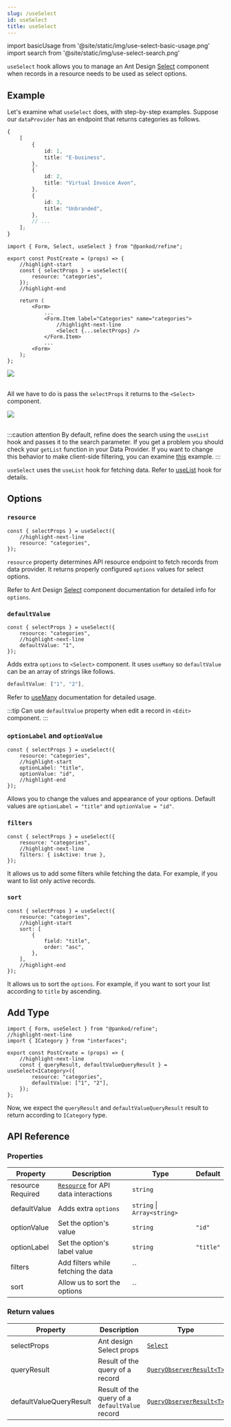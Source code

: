 ```yaml
---
slug: /useSelect
id: useSelect
title: useSelect
---
```


import basicUsage from '@site/static/img/use-select-basic-usage.png'
import search from '@site/static/img/use-select-search.png'

`useSelect` hook allows you to manage an Ant Design [Select](https://ant.design/components/select/) component when records in a resource needs to be used as select options.

## Example

Let's examine what `useSelect` does, with step-by-step examples. Suppose our `dataProvider` has an endpoint that returns categories as follows.

```ts title="https://refine-fake-rest.pankod.com/categories"
{
    [
        {
            id: 1,
            title: "E-business",
        },
        {
            id: 2,
            title: "Virtual Invoice Avon",
        },
        {
            id: 3,
            title: "Unbranded",
        },
        // ...
    ];
}
```

```tsx title="src/pages/posts/create.tsx"
import { Form, Select, useSelect } from "@pankod/refine";

export const PostCreate = (props) => {
    //highlight-start
    const { selectProps } = useSelect({
        resource: "categories",
    });
    //highlight-end

    return (
        <Form>
            ...
            <Form.Item label="Categories" name="categories">
                //highlight-next-line
                <Select {...selectProps} />
            </Form.Item>
            ...
        <Form>
    );
};
```

<div>
    <img src={basicUsage} />
</div>
<br/>

All we have to do is pass the `selectProps` it returns to the `<Select>` component.

<div>
    <img src={search} />
</div>
<br/>

:::caution attention
By default, refine does the search using the `useList` hook and passes it to the search parameter. If you get a problem you should check your `getList` function in your Data Provider. If you want to change this behavior to make client-side filtering, you can examine [this](https://ant.design/components/select/#components-select-demo-search-sort) example.
:::

`useSelect` uses the `useList` hook for fetching data. Refer to [useList](#) hook for details.

## Options

### `resource`

```tsx
const { selectProps } = useSelect({
    //highlight-next-line
    resource: "categories",
});
```

`resource` property determines API resource endpoint to fetch records from data provider. It returns properly configured `options` values for select options.

Refer to Ant Design [Select](https://ant.design/components/Select) component documentation for detailed info for `options`.

### `defaultValue`

```tsx
const { selectProps } = useSelect({
    resource: "categories",
    //highlight-next-line
    defaultValue: "1",
});
```

Adds extra `options` to `<Select>` component. It uses `useMany` so `defaultValue` can be an array of strings like follows.

```ts
defaultValue: ["1", "2"],
```

Refer to [useMany](#) documentation for detailed usage.

:::tip
Can use `defaultValue` property when edit a record in `<Edit>` component.
:::

### `optionLabel` and `optionValue`

```tsx
const { selectProps } = useSelect({
    resource: "categories",
    //highlight-start
    optionLabel: "title",
    optionValue: "id",
    //highlight-end
});
```

Allows you to change the values and appearance of your options. Default values are `optionLabel = "title"` and `optionValue = "id"`.

### `filters`

```tsx
const { selectProps } = useSelect({
    resource: "categories",
    //highlight-next-line
    filters: { isActive: true },
});
```

It allows us to add some filters while fetching the data. For example, if you want to list only active records.

### `sort`

```tsx
const { selectProps } = useSelect({
    resource: "categories",
    //highlight-start
    sort: [
        {
            field: "title",
            order: "asc",
        },
    ],
    //highlight-end
});
```

It allows us to sort the `options`. For example, if you want to sort your list according to `title` by ascending.

## Add Type

```tsx title="src/pages/posts/create.tsx"
import { Form, useSelect } from "@pankod/refine";
//highlight-next-line
import { ICategory } from "interfaces";

export const PostCreate = (props) => {
    //highlight-next-line
    const { queryResult, defaultValueQueryResult } = useSelect<ICategory>({
        resource: "categories",
        defaultValue: ["1", "2"],
    });
};
```

Now, we expect the `queryResult` and `defaultValueQueryResult` result to return according to `ICategory` type.

## API Reference

### Properties

| Property                                          | Description                               | Type                        | Default   |
| ------------------------------------------------- | ----------------------------------------- | --------------------------- | --------- |
| resource <div className="required">Required</div> | [`Resource`](#) for API data interactions | `string`                    |           |
| defaultValue                                      | Adds extra `options`                      | `string` \| `Array<string>` |           |
| optionValue                                       | Set the option's value                    | `string`                    | `"id"`    |
| optionLabel                                       | Set the option's label value              | `string`                    | `"title"` |
| filters                                           | Add filters while fetching the data       | ``                          |           |
| sort                                              | Allow us to sort the options              | ``                          |           |

### Return values

| Property                | Description                                    | Type                                                                            |
| ----------------------- | ---------------------------------------------- | ------------------------------------------------------------------------------- |
| selectProps             | Ant design Select props                        | [`Select`](https://ant.design/components/Select/#Selec)                         |
| queryResult             | Result of the query of a record                | [`QueryObserverResult<T>`](https://react-query.tanstack.com/reference/useQuery) |
| defaultValueQueryResult | Result of the query of a `defaultValue` record | [`QueryObserverResult<T>`](https://react-query.tanstack.com/reference/useQuery) |
